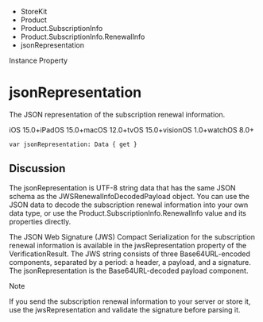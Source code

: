 

- StoreKit
- Product
- Product.SubscriptionInfo
- Product.SubscriptionInfo.RenewalInfo
-  jsonRepresentation 

Instance Property

# jsonRepresentation

The JSON representation of the subscription renewal information.

iOS 15.0+iPadOS 15.0+macOS 12.0+tvOS 15.0+visionOS 1.0+watchOS 8.0+

``` source
var jsonRepresentation: Data { get }
```

## Discussion

The jsonRepresentation is UTF-8 string data that has the same JSON schema as the JWSRenewalInfoDecodedPayload object. You can use the JSON data to decode the subscription renewal information into your own data type, or use the Product.SubscriptionInfo.RenewalInfo value and its properties directly.

The JSON Web Signature (JWS) Compact Serialization for the subscription renewal information is available in the jwsRepresentation property of the VerificationResult. The JWS string consists of three Base64URL-encoded components, separated by a period: a header, a payload, and a signature. The jsonRepresentation is the Base64URL-decoded payload component.

Note

If you send the subscription renewal information to your server or store it, use the jwsRepresentation and validate the signature before parsing it.

